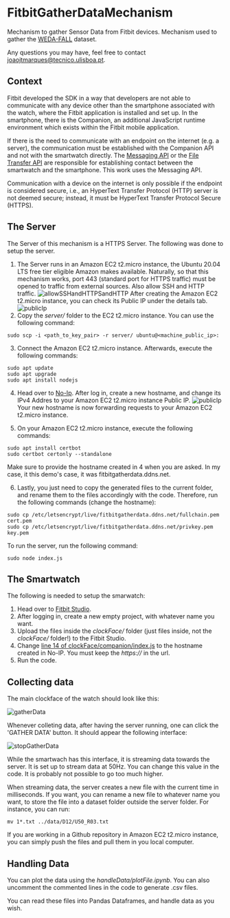# FitbitGatherDataMechanism

Mechanism to gather Sensor Data from Fitbit devices. Mechanism used to gather the [WEDA-FALL](https://github.com/joaojtmarques/WEDA-FALL) dataset.

Any questions you may have, feel free to contact joaojtmarques@tecnico.ulisboa.pt.

## Context

Fitbit developed the SDK in a way that developers are not able to communicate with any device other than the smartphone associated with the watch, where the Fitbit application is installed and set up. In the smartphone, there is the Companion, an additional JavaScript runtime environment which exists within the Fitbit mobile application.

If there is the need to communicate with an endpoint on the internet (e.g. a server), the communication must be established with the Companion API and not with the smartwatch directly. The [Messaging API](https://dev.fitbit.com/build/guides/communications/messaging/) or the [File Transfer API](https://dev.fitbit.com/build/guides/communications/file-transfer/) are responsible for establishing contact between the smartwatch and the smartphone. This work uses the Messaging API.

Communication with a device on the internet is only possible if the endpoint is considered secure, i.e., an HyperText Transfer Protocol (HTTP) server is not deemed secure; instead, it must be HyperText Transfer Protocol Secure (HTTPS).

## The Server

The Server of this mechanism is a HTTPS Server. The following was done to setup the server.

1. The Server runs in an Amazon EC2 t2.micro instance, the Ubuntu 20.04 LTS free
tier eligible Amazon makes available. Naturally, so that this mechanism works, port 443 (standard port for HTTPS traffic) must be opened to traffic from external sources. Also allow SSH and HTTP traffic.
![allowSSHandHTTPSandHTTP](images/allowSSHandHTTPSandHTTP.png)
After creating the Amazon EC2 t2.micro instance, you can check its Public IP under the details tab.
![publicIp](images/EC2_PublicIP.png)
2. Copy the *server/* folder to the EC2 t2.micro instance. You can use the following command:
```
sudo scp -i <path_to_key_pair> -r server/ ubuntu@<machine_public_ip>:
```
3. Connect the Amazon EC2 t2.micro instance. Afterwards, execute the following commands:
```
sudo apt update
sudo apt upgrade
sudo apt install nodejs
```
4. Head over to [No-Ip](https://www.noip.com/). After log in, create a new hostname, and change its IPv4 Addres to your Amazon EC2 t2.micro instance Public IP.
![publicIp](images/noIPHostname.png)
Your new hostname is now forwarding requests to your Amazon EC2 t2.micro instance.

5. On your Amazon EC2 t2.micro instance, execute the following commands:

```
sudo apt install certbot
sudo certbot certonly --standalone
```
Make sure to provide the hostname created in 4 when you are asked. In my case, it this demo's case, it was fitbitgatherdata.ddns.net.

6. Lastly, you just need to copy the generated files to the current folder, and rename them to the files accordingly with the code. Therefore, run the following commands (change the hostname):
```
sudo cp /etc/letsencrypt/live/fitbitgatherdata.ddns.net/fullchain.pem cert.pem
sudo cp /etc/letsencrypt/live/fitbitgatherdata.ddns.net/privkey.pem key.pem
```


To run the server, run the following command:

```
sudo node index.js
```


## The Smartwatch

The following is needed to setup the smarwatch:

1. Head over to [Fitbit Studio](https://studio.fitbit.com/).
2. After logging in, create a new empty project, with whatever name you want.
3. Upload the files inside the *clockFace/* folder (just files inside, not the *clockFace/* folder!) to the Fitbit Studio.
4. Change [line 14 of clockFace/companion/index.js](https://github.com/joaojtmarques/FitbitGatherDataMechanism/blob/main/clockFace/companion/index.js#L14) to the hostname created in No-IP. You must keep the *https://* in the url.
5. Run the code.



## Collecting data

The main clockface of the watch should look like this: 

![gatherData](images/gatherData.png)

Whenever colleting data, after having the server running, one can click the 'GATHER DATA' button. It should appear the following interface:

![stopGatherData](images/stopGatherData.png)

While the smartwach has this interface, it is streaming data towards the server. It is set up to stream data at 50Hz. You can change this value in the code. It is probably not possible to go too much higher.

When streaming data, the server creates a new file with the current time in milliseconds. If you want, you can rename a new file to whatever name you want, to store the file into a dataset folder outside the server folder. For instance, you can run:

```
mv 1*.txt ../data/D12/U50_R03.txt
```

If you are working in a Github repository in Amazon EC2 t2.micro instance, you can simply push the files and pull them in you local computer.


## Handling Data

You can plot the data using the *handleData/plotFile.ipynb*. You can also uncomment the commented lines in the code to generate .csv files.

You can read these files into Pandas Dataframes, and handle data as you wish.
